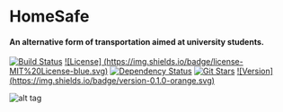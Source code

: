 # HomeSafe

#### An alternative form of transportation aimed at university students.

[![Build Status](https://img.shields.io/travis/therealAJ/HomeSafe/master.svg)](https://travis-ci.org/therealAJ/HomeSafe)
[![License] (https://img.shields.io/badge/license-MIT%20License-blue.svg)]()
[![Dependency Status](https://img.shields.io/david/therealAJ/HomeSafe.svg)](https://david-dm.org/therealAJ/HomeSafe)
[![Git Stars](https://img.shields.io/github/stars/therealAJ/HomeSafe.svg)](https://github.com/therealAJ/HomeSafe)
[![Version] (https://img.shields.io/badge/version-0.1.0-orange.svg)]()

![alt tag](https://raw.githubusercontent.com/therealAJ/HomeSafe/master/public/img/readme.png)


